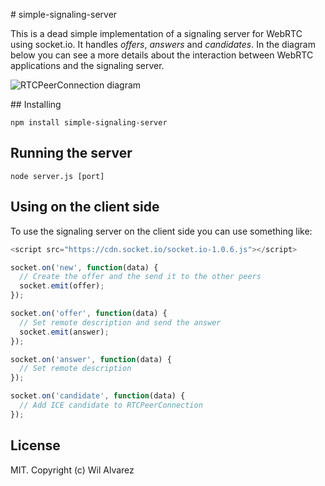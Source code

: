 # simple-signaling-server

This is a dead simple implementation of a signaling server for WebRTC using socket.io.
It handles *offers*, *answers* and *candidates*. In the diagram below you can see a
more details about the interaction between WebRTC applications and the signaling server.

![RTCPeerConnection diagram](https://raw.githubusercontent.com/satanas/simple-signaling-server/master/doc/RTCPeerConnection-diagram.png)

## Installing

```npm install simple-signaling-server```

## Running the server

```node server.js [port]```

## Using on the client side

To use the signaling server on the client side you can use something like:

```javascript
<script src="https://cdn.socket.io/socket.io-1.0.6.js"></script>

socket.on('new', function(data) {
  // Create the offer and the send it to the other peers
  socket.emit(offer);
});

socket.on('offer', function(data) {
  // Set remote description and send the answer
  socket.emit(answer);
});

socket.on('answer', function(data) {
  // Set remote description
});

socket.on('candidate', function(data) {
  // Add ICE candidate to RTCPeerConnection
});
```

## License

MIT. Copyright (c) Wil Alvarez
